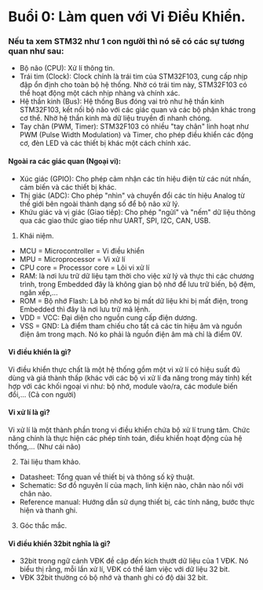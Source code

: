 # Buổi 0: Làm quen với Vi Điều Khiển.
### Nếu ta xem STM32 như 1 con người thì nó sẽ có các sự tương quan như sau:
- Bộ não (CPU): Xử lí thông tin.        
- Trái tim (Clock): Clock chính là trái tim của STM32F103, cung cấp nhịp đập ổn định cho toàn bộ hệ thống. Nhờ có trái tim này, STM32F103 có thể hoạt động một cách nhịp nhàng và chính xác.        
- Hệ thần kinh (Bus): Hệ thống Bus đóng vai trò như hệ thần kinh STM32F103, kết nối bộ não với các giác quan và các bộ phận khác trong cơ thể. Nhờ hệ thần kinh mà dữ liệu truyền đi nhanh chóng.
- Tay chân (PWM, Timer): STM32F103 có nhiều "tay chân" linh hoạt như PWM (Pulse Width Modulation) và Timer, cho phép điều khiển các động cơ, đèn LED và các thiết bị khác một cách chính xác.    
#### Ngoài ra các giác quan (Ngoại vi):      
- Xúc giác (GPIO): Cho phép cảm nhận các tín hiệu điện từ các nút nhấn, cảm biến và các thiết bị khác.      
- Thị giác (ADC): Cho phép "nhìn" và chuyển đổi các tín hiệu Analog từ thế giới bên ngoài thành dạng số để bộ não xử lý.        
- Khứu giác và vị giác (Giao tiếp): Cho phép "ngửi" và "nếm" dữ liệu thông qua các giao thức giao tiếp như UART, SPI, I2C, CAN, USB.      


1. Khái niệm.
- MCU = Microcontroller = Vi điều khiển
- MPU = Microprocessor  = Vi xử lí
- CPU core = Processor core = Lõi vi xử lí      
- RAM: là nơi lưu trữ dữ liệu tạm thời cho việc xử lý và thực thi các chương trình, trong Embedded đây là không gian bộ nhớ để lưu trữ biến, bộ đệm, ngăn xếp,...           
- ROM = Bộ nhớ Flash: Là bộ nhớ ko bị mất dữ liệu khi bị mất điện, trong Embedded thì đây là nơi lưu trữ mã lệnh.       
- VDD = VCC: Đại diện cho nguồn cung cấp điện dương.      
- VSS = GND: Là điểm tham chiếu cho tất cả các tín hiệu âm và nguồn điện âm trong mạch. Nó ko phải là nguồn điện âm mà chỉ là điểm 0V.                   

####  Vi điều khiển là gì?      
Vi điều khiển thực chất là một hệ thống gồm một vi xử lí có hiệu suất đủ dùng và giá thành thấp (khác với các bộ vi xử lí đa năng trong máy tính) kết hợp với các khối ngoại vi như: bộ nhớ, module vào/ra, các module biến đổi,... (Cả con người)    
#### Vi xử lí là gì?        
Vi xử lí là một thành phần trong vi điều khiển chứa bộ xử lí trung tâm. Chức năng chính là thực hiện các phép tính toán, điều khiển hoạt động của hệ thống,... (Như cái não)            


2. Tài liệu tham khảo.
- Datasheet: Tổng quan về thiết bị và thông số kỹ thuật.
- Schematic: Sơ đồ nguyên lí của mạch, linh kiện nào, chân nào nối với chân nào.
- Reference manual: Hướng dẫn sử dụng thiết bị, các tính năng, bước thực hiện và thanh ghi.


3. Góc thắc mắc.
#### Vi điều khiển 32bit nghĩa là gì?      
- 32bit trong ngữ cảnh VĐK đề cập đến kích thướt dữ liệu của 1 VĐK. Nó biểu thị rằng, mỗi lần xử lí, VĐK có thể làm việc với dữ liệu 32 bit.        
- VĐK 32bit thường có bộ nhớ và thanh ghi có độ dài 32 bit.

 
